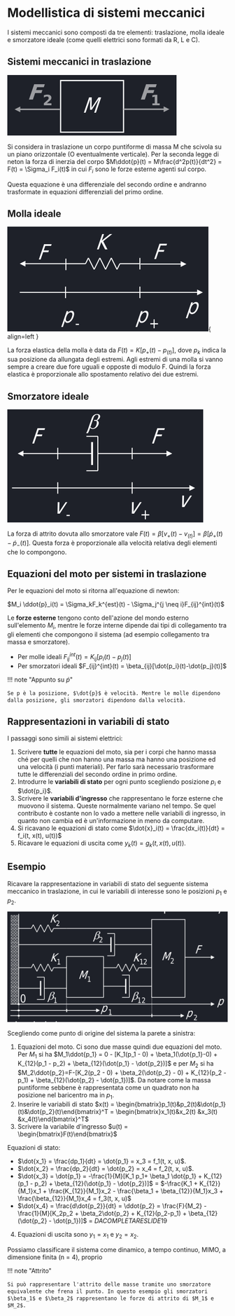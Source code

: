 # Modellistica di sistemi meccanici

I sistemi meccanici sono composti da tre elementi: traslazione, molla ideale e smorzatore ideale (come quelli elettrici sono formati da R, L e C).
## Sistemi meccanici in traslazione
![alt text](../img/img03.png)

Si considera in traslazione un corpo puntiforme di massa M che scivola su un piano orizzontale (O eventualmente verticale). Per la seconda legge di neton la forza di inerzia del corpo $M\ddot{p}(t) = M\frac{d^2p(t)}{dt^2} = F(t) = \Sigma_i F_i(t)$ in cui $F_i$ sono le forze esterne agenti sul corpo.

Questa equazione è una differenziale del secondo ordine e andranno trasformate in equazioni differenziali del primo ordine.
## Molla ideale
![alt text](../img/img04.png){ align=left }

La forza elastica della molla è data da $F(t) = K[p_+(t) - p_(t)]$, dove $p_k$ indica la sua posizione da allungata degli estremi. Agli estremi di una molla si vanno sempre a creare due fore uguali e opposte di modulo F. Quindi la forza elastica è proporzionale allo spostamento relativo dei due estremi.
## Smorzatore ideale
![alt text](../img/img05.png)

La forza di attrito dovuta allo smorzatore vale $F(t) = \beta[v_+(t)-v_(t)] = \beta[\dot{p}_+(t) - \dot{p}_-(t)]$. Questa forza è proporzionale alla velocità relativa degli elementi che lo compongono.

## Equazioni del moto per sistemi in traslazione
Per le equazioni del moto si ritorna all'equazione di newton:

$M_i \ddot{p}_i(t) = \Sigma_kF_k^{est}(t) - \Sigma_j^{j \neq i}F_{ij}^{int}(t)$

Le **forze esterne** tengono conto dell'azione del mondo esterno sull'elemento $M_i$, mentre le forze interne dipende dai tipi di collegamento tra gli elementi che compongono il sistema (ad esempio collegamento tra massa e smorzatore).

- Per molle ideali $F_{ij}^{int}(t) = K_{ij}[p_i(t)-p_j(t)]$
- Per smorzatori ideali $F_{ij}^{int}(t) = \beta_{ij}[\dot{p_i}(t)-\dot{p_j}(t)]$

!!! note "Appunto su $\dot{p}$"

    Se p è la posizione, $\dot{p}$ è velocità. Mentre le molle dipendono dalla posizione, gli smorzatori dipendono dalla velocità.

## Rappresentazioni in variabili di stato
I passaggi sono simili ai sistemi elettrici:

1. Scrivere **tutte** le equazioni del moto, sia per i corpi che hanno massa ché per quelli che non hanno una massa ma hanno una posizione ed una velocità (i punti materiali). Per farlo sarà necessario trasformare tutte le differenziali del secondo ordine in primo ordine.
2. Introdurre le **variabili di stato** per ogni punto  scegliendo posizione $p_i$ e $\dot{p_i}$.
3. Scrivere le **variabili d'ingresso** che rappresentano le forze esterne che muovono il sistema. Queste normalmente variano nel tempo. Se quel contributo è costante non lo vado a mettere nelle variabili di ingresso, in quanto non cambia ed è un'informazione in meno da computare.
4. Si ricavano le equazioni di stato come $\dot{x}_i(t) = \frac{dx_i(t)}{dt} = f_i(t, x(t), u(t))$
5. Ricavare le equazioni di uscita come $y_k(t) = g_k(t, x(t), u(t))$.

## Esempio
Ricavare la rappresentazione in variabili di stato del seguente sistema meccanico in traslazione, in cui le variabili di interesse sono le posizioni $p_1$ e $p_2$.

![alt text](../img/img06.png)

Scegliendo come punto di origine del sistema la parete a sinistra:

1. Equazioni del moto. Ci sono due masse quindi due equazioni del moto. Per $M_1$ si ha $M_1\ddot{p_1} = 0 - [K_1(p_1 - 0) + \beta_1(\dot{p_1}-0) + K_{12}(p_1 - p_2) + \beta_{12}(\dot{p_1} - \dot{p_2})]$ e per $M_2$ si ha $M_2\ddot{p_2}=F-[K_2(p_2 - 0) + \beta_2(\dot{p_2} - 0) + K_{12}(p_2 - p_1) + \beta_{12}(\dot{p_2} - \dot{p_1})]$. Da notare come la massa puntiforme sebbene è rappresentata come un quadrato non ha posizione nel baricentro ma in $p_1$.
2. Inserire le variabili di stato $x(t) = \begin{bmatrix}p_1(t)&p_2(t)&\dot{p_1}(t)&\dot{p_2}(t)\end{bmatrix}^T = \begin{bmatrix}x_1(t)&x_2(t) &x_3(t) &x_4(t)\end{bmatrix}^T$
3. Scrivere la variabile d'ingresso $u(t) = \begin{bmatrix}F(t)\end{bmatrix}$

Equazioni di stato:

- $\dot{x_1} = \frac{dp_1}{dt} = \dot{p_1} = x_3 = f_1(t, x, u)$.
- $\dot{x_2} = \frac{dp_2}{dt} = \dot{p_2} = x_4 = f_2(t, x, u)$.
- $\dot{x_3} = \dot{p_1} = -\frac{1}{M}[K_1 p_1+ \beta_1 \dot{p_1} + K_{12}(p_1 - p_2) + \beta_{12}(\dot{p_1} - \dot{p_2})]$ = $-\frac{K_1 + K_{12}}{M_1}x_1 + \frac{K_{12}}{M_1}x_2 - \frac{\beta_1 + \beta_{12}}{M_1}x_3 + \frac{\beta_{12}}{M_1}x_4 = f_3(t, x, u)$
- $\dot{x_4} = \frac{d\dot{p_2}}{dt} = \ddot{p_2} = \frac{F}{M_2} - \frac{1}{M}[K_2p_2 + \beta_2\dot{p_2} + K_{12}(p_2-p_1) + \beta_{12}(\dot{p_2} - \dot{p_1})]$ = $DA COMPLETARE SLIDE 19$

4. Equazioni di uscita sono $y_1 = x_1$ e $y_2 = x_2$.

Possiamo classificare il sistema come dinamico, a tempo continuo, MIMO, a dimensione finita (n = 4), proprio

!!! note "Attrito"
    
    Si può rappresentare l'attrito delle masse tramite uno smorzatore equivalente che frena il punto. In questo esempio gli smorzatori $\beta_1$ e $\beta_2$ rappresentano le forze di attrito di $M_1$ e $M_2$.